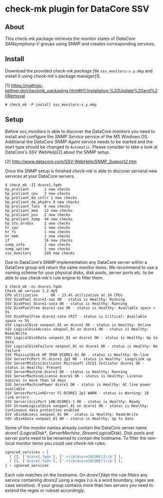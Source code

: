 check-mk plugin for DataCore SSV
================================


About
-----

This check-mk package retrieves the monitor states of *DataCore
SANsymphony-V* groups using SNMP and creates corresponding services.


Install
-------

Download the provided *check-mk package file* `ssv_monitors-x.y.mkp` and
install it using *check-mk*'s package manager[1].

[1] https://mathias-kettner.de/checkmk_packaging.html#H1:Installation,%20Update%20and%20Removal

```console
# check_mk -P install ssv_monitors-x.y.mkp
```

Setup
-----

Before *ssv_monitors* is able to discover the DataCore monitors you need
to install and configure the *SNMP Service* service of the MS Windows OS.
Additional the *DataCore SNMP Agent* service needs to be started and the
start type should be changed to `Automatic`. Please consider to take a
look at DataCore's *SSV WebHelp*[2] about the SNMP setup.

[2] http://www.datacore.com/SSV-WebHelp/SNMP_Support2.htm

Once the SNMP setup is finished *check-mk* is able to discover serveral new
services at your DataCore servers.

```console
$ check_mk -II dcore1.fqdn
hp_proliant       1 new checks
hp_proliant_cpu   2 new checks
hp_proliant_da_cntlr 1 new checks
hp_proliant_da_phydrv 8 new checks
hp_proliant_fans  6 new checks
hp_proliant_mem   12 new checks
hp_proliant_psu   2 new checks
hp_proliant_temp  44 new checks
hp_sts_drvbox     2 new checks
hr_cpu            1 new checks
hr_fs             1 new checks
hr_mem            1 new checks
if                16 new checks
snmp_info         1 new checks
snmp_uptime       1 new checks
ssv_monitors      249 new checks
```

Due to DataCore's SNMP implementation any DataCore server within a
DataCore group will return the same monitor items. We recommend to use
a naming scheme for your physical disks, disk pools, server ports etc.
to be able to use *check-mk*'s rule engine to filter them.

```console
$ check_mk -nv dcore1.fqdn
Check_mk version 1.2.4p5
CPU utilization      OK - 13.4% utilization at 24 CPUs
SSV DiskPool dcore1-sas OK - status is Healthy: Running
SSV DiskPool dcore1-sata OK - status is Healthy: Running
SSV DiskPoolFree dcore1-sas OK - status is Healthy: Available space > 5%
SSV DiskPoolFree dcore1-sata CRIT - status is Critical: Available space <= 5%
SSV LogicalDisk xenpool_01 on dcore1 OK - status is Healthy: Online
SSV LogicalDiskAccess xenpool_01 on dcore1 OK - status is Healthy: Read/Write
SSV LogicalDiskData xenpool_01 on dcore1 OK - status is Healthy: Up to date
SSV LogicalDiskFailure xenpool_01 on dcore1 OK - status is Healthy: No failure
SSV PhysicalDisk HP 3PAR DCORE1-01 OK - status is Healthy: On-line
SSV ServerFcPort FC-dcore1 2p1 OK - status is Healthy: Loop/Link up
SSV ServerMSiScsiInitiator Microsoft iSCSI Initiator dcore1 OK - status is Healthy: Present
SSV ServerMachine dcore1 OK - status is Healthy: Running
SSV ServerMachineLicense dcore1 OK - status is Healthy: License expires in more than 14 days
SSV ServerMachinePower dcore1 OK - status is Healthy: AC line power available
SSV ServerPortLinkError FC-DCORE1 2p1 WARN - status is Warning: 18 link errors
SSV ServeriScsiPort LAN-DCORE1-1 OK - status is Healthy: Ready
SSV StreamLogicalDisk xenppol_01 on dcore1 OK - status is Healthy: Continuous data protection enabled
SSV vDiskAccess xenpool_01 OK - status is Healthy: Read/Write
SSV vDiskData xenpool_01 OK - status is Healthy: Up to date
```

Some of the monitor names already contain the DataCore server name *dcore1*
(_LogicalDisk*_, _ServerMachine_, _StreamLogicalDisk_). Disk pools and
server ports need to be renamed to contain the hostname. To filter the
non-local monitor items you could use *check-mk* rules:

```python
ignored_services = [
  ( [], ['dcore1.fqdn'], ['.+\\b(dcore|DCORE)2\\b'] ),
  ( [], ['dcore2.fqdn'], ['.+\\b(dcore|DCORE)1\\b'] ),
] + ignored_services
```

Each rule matches on the hostname. On *dcore1.fdqn* the rule filters any
service containing *dcore2* using a regex (`\b` is a word boundary, regex are
case sensitive). If your group contains more than two servers you need to
extend the regex or ruleset accordingly.
